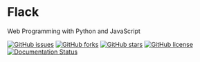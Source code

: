 # Flack

Web Programming with Python and JavaScript

[![GitHub issues](https://img.shields.io/github/issues/PriyanshBordia/Flack)](https://github.com/PriyanshBordia/Flack/issues)
[![GitHub forks](https://img.shields.io/github/forks/PriyanshBordia/Flack)](https://github.com/PriyanshBordia/Flack/network)
[![GitHub stars](https://img.shields.io/github/stars/PriyanshBordia/Flack)](https://github.com/PriyanshBordia/CsarbonFC/stargazers)
[![GitHub license](https://img.shields.io/github/license/PriyanshBordia/Flack)](https://github.com/PriyanshBordia/Flack/blob/main/LICENSE)
[![Documentation Status](https://readthedocs.org/projects/flack-it/badge/?version=latest)](https://flack-it.readthedocs.io/en/latest/?badge=latest)
